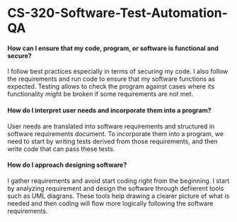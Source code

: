 # CS-320-Software-Test-Automation-QA

#### How can I ensure that my code, program, or software is functional and secure?
I follow best practices especially in terms of securing my code. I also follow the requirements and run code to ensure that my software functions as expected. Testing allows to check the program against cases where its functionality might be broken if some requirements are not met.
#### How do I interpret user needs and incorporate them into a program?
User needs are translated into software requirements and structured in software requirements document. To incorporate them into a program, we need to start by writing tests derived from those requirements, and then write code that can pass these tests.
#### How do I approach designing software?
I gather requirements and avoid start coding right from the beginning. I start by analyzing requirement and design the software through defiierent tools such as UML diagrans. These tools help drawing a clearer picture of what is needed and then coding will flow more logically following the software requirements.
